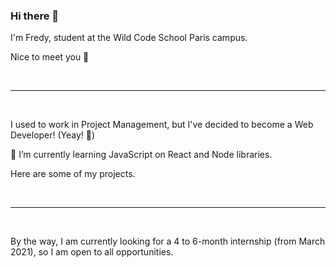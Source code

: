 ### Hi there 👋
<p>I'm Fredy, student at the Wild Code School Paris campus. </p>
<p>Nice to meet you 🤝</p>
<br />
<hr />
<br />
<p>I used to work in Project Management, but I've decided to become a Web Developer! (Yeay! 🙌)</p>
<p>🌱 I’m currently learning JavaScript on React and Node libraries.</p>
<p>Here are some of my projects.</p>
<br />
<hr />
<br />
<p>By the way, I am currently looking for a 4 to 6-month internship (from March 2021), so I am open to all opportunities.</p>

<!--
**FredyLy/FredyLy** is a ✨ _special_ ✨ repository because its `README.md` (this file) appears on your GitHub profile.

Here are some ideas to get you started:

- 🔭 I’m currently working on ...
- 🌱 I’m currently learning ...
- 👯 I’m looking to collaborate on ...
- 🤔 I’m looking for help with ...
- 💬 Ask me about ...
- 📫 How to reach me: ...
- 😄 Pronouns: ...
- ⚡ Fun fact: ...
-->
